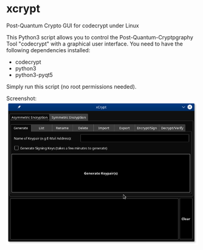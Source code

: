 # xcrypt
Post-Quantum Crypto GUI for codecrypt under Linux

This Python3 script allows you to control the Post-Quantum-Cryptpgraphy Tool "codecrypt" with a graphical user interface.
You need to have the following dependencies installed:
- codecrypt
- python3
- python3-pyqt5

Simply run this script (no root permissions needed).

Screenshot:
![screenshot](./screenshot.png)
